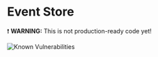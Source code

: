 # Event Store

:exclamation: **WARNING:** This is not production-ready code yet!

![Known Vulnerabilities](https://snyk.io/test/github/spolab/eventstore/badge.svg)